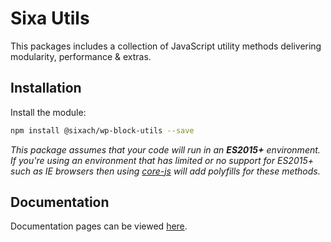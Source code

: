 # Sixa Utils

This packages includes a collection of JavaScript utility methods delivering modularity, performance & extras.

## Installation

Install the module:

```bash
npm install @sixach/wp-block-utils --save
```

_This package assumes that your code will run in an **ES2015+** environment. If you're using an environment that has limited or no support for ES2015+ such as IE browsers then using [core-js](https://github.com/zloirock/core-js) will add polyfills for these methods._

## Documentation

Documentation pages can be viewed [here](https://sixach.github.io/wp-block-utils).